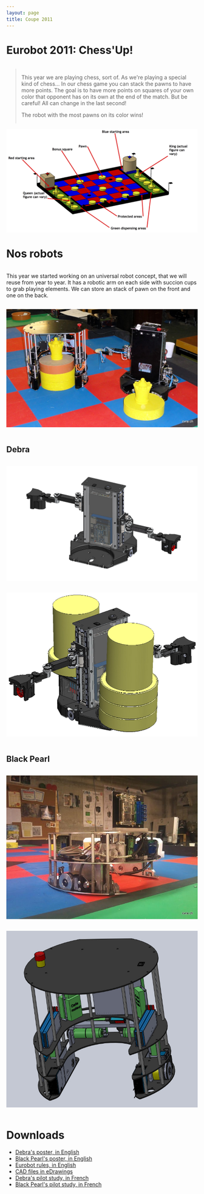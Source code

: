 ```yaml
---
layout: page
title: Coupe 2011
---
```

# Eurobot 2011: Chess'Up!

<div class="row">
<div class="large-6 columns">

<blockquote>
<p>
This year we are playing chess, sort of. As we're playing a special kind of chess...
In our chess game you can stack the pawns to have more points.
The goal is to have more points on squares of your own color that opponent has on its
own at the end of the match.
But be careful! All can change in the last second!
</p>

<p>
The robot with the most pawns on its color wins!
</p>
</blockquote>

</div>

<div class="large-6 columns">
<img src="/images/2011/table_2011.jpg" alt="Playing field">
</div>

</div>


# Nos robots
<div class="row">

<div class="large-6 columns">
<p>
This year we started working on an universal robot concept, that we will reuse from year to year.
It has a robotic arm on each side with succion cups to grab playing elements.
We can store an stack of pawn on the front and one on the back.
</p>
</div>

<div class="large-6 columns">
<p><img src="/images/2011/debra_et_black_pearl.jpg" alt="Black pearl" /></p>
</div>

</div>


## Debra

<div class="row">
<div class="large-6 columns">
<p><img src="/images/2011/debra_avant.jpg" alt="Debra" /></p>
</div>

<div class="large-6 columns">
<p><img src="/images/2011/debra_elements.jpg" alt="Debra" /></p>
</div>
</div>



## Black Pearl
<div class="row">

<div class="large-6 columns">
<p><img src="/images/2011/assembly.jpg" alt="Black pearl" /></p>
</div>

<div class="large-6 columns">
<p><img src="/images/2011/black_pearl_synthese.jpg" alt="Black pearl" /></p>
</div>

</div>

# Downloads

- [Debra's poster, in English](/ressources/poster/cvra-2011-debra.pdf)
- [Black Pearl's poster, in English](/ressources/poster/cvra-2011-black-pearl.pdf)
- [Eurobot rules, in English](/ressources/rules/2011.pdf)
- [CAD files in eDrawings](/ressources/cad/robot-2011.easm)
- [Debra's pilot study, in French](/ressources/pilot-study/2011-debra.pdf)
- [Black Pearl's pilot study, in French](/ressources/pilot-study/2011-black-pearl.pdf)
